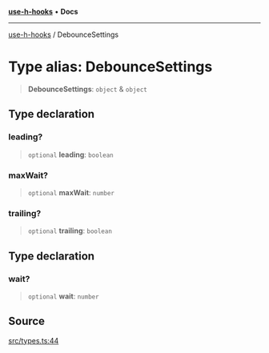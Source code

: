 [**use-h-hooks**](../README.md) • **Docs**

***

[use-h-hooks](../globals.md) / DebounceSettings

# Type alias: DebounceSettings

> **DebounceSettings**: `object` & `object`

## Type declaration

### leading?

> `optional` **leading**: `boolean`

### maxWait?

> `optional` **maxWait**: `number`

### trailing?

> `optional` **trailing**: `boolean`

## Type declaration

### wait?

> `optional` **wait**: `number`

## Source

[src/types.ts:44](https://github.com/AhmadHddad/use-h-hooks/blob/daa6dd045ddcb2443f6d50fe7685055eb57611b7/src/types.ts#L44)
